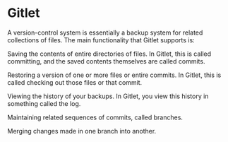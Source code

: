 # Gitlet

A version-control system is essentially a backup system for related collections of files. The main functionality that Gitlet supports is:

Saving the contents of entire directories of files. In Gitlet, this is called committing, and the saved contents themselves are called commits.

Restoring a version of one or more files or entire commits. In Gitlet, this is called checking out those files or that commit.

Viewing the history of your backups. In Gitlet, you view this history in something called the log.

Maintaining related sequences of commits, called branches.

Merging changes made in one branch into another.
